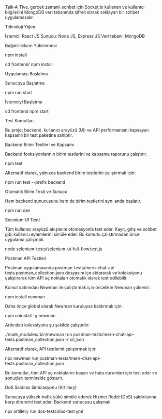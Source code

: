 Talk-A-Tive, gerçek zamanlı sohbet için Socket.io kullanan ve kullanıcı bilgilerini MongoDB veri tabanında şifreli olarak saklayan bir sohbet uygulamasıdır.

Teknoloji Yığını

İstemci: React JS
Sunucu: Node JS, Express JS
Veri tabanı: MongoDB

Bağımlılıkların Yüklenmesi

  npm install

  cd frontend/
  npm install

Uygulamayı Başlatma

Sunucuyu Başlatma

  npm run start

İstemciyi Başlatma

  cd frontend
  npm start

Test Komutları

Bu proje; backend, kullanıcı arayüzü (UI) ve API performansını kapsayan kapsamlı bir test paketine sahiptir.

Backend Birim Testleri ve Kapsamı

Backend fonksiyonlarının birim testlerini ve kapsama raporunu çalıştırır. 

  npm test

Alternatif olarak, yalnızca backend birim testlerini çalıştırmak için:

  npm run test --prefix backend

Otomatik Birim Testi ve Sunucu

Hem backend sunucusunu hem de birim testlerini aynı anda başlatır.

  npm run dev

Selenium UI Testi

Tüm kullanıcı arayüzü akışlarını otomasyonla test eder. Kayıt, giriş ve sohbet gibi kullanıcı eylemlerini simüle eder. Bu komutu çalıştırmadan önce uygulama çalışmalı. 

  node selenium-tests/selenium-ui-full-flow.test.js

Postman API Testleri

Postman uygulamasında postman-tests/mern-chat-api-tests.postman_collection.json dosyasını içe aktararak ve koleksiyonu çalıştırarak tüm API uç noktaları otomatik olarak test edilebilir.

Komut satırından Newman ile çalıştırmak için öncelikle Newman yüklenir:

  npm install newman

Daha önce global olarak Newman kuruluysa kaldırmak için:

  npm uninstall -g newman

Ardından koleksiyonu şu şekilde çalıştırılır:

  ./node_modules/.bin/newman run postman-tests/mern-chat-api-tests.postman_collection.json -r cli,json

Alternatif olarak, API testlerini çalıştırmak için:

  npx newman run postman-tests/mern-chat-api-tests.postman_collection.json

Bu komutlar, tüm API uç noktalarını başarı ve hata durumları için test eder ve sonuçları terminalde gösterir.

DoS Saldırısı Simülasyonu (Artillery)

Sunucuya yüksek trafik yükü simüle ederek Hizmet Reddi (DoS) saldırılarına karşı direncini test eder. Backend sunucusu çalışmalı.

  npx artillery run dos-tests/dos-test.yml